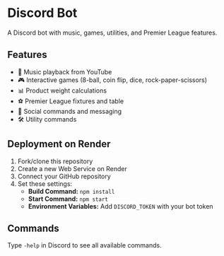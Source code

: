 # Discord Bot

A Discord bot with music, games, utilities, and Premier League features.

## Features
- 🎵 Music playback from YouTube
- 🎮 Interactive games (8-ball, coin flip, dice, rock-paper-scissors)
- 📊 Product weight calculations
- ⚽ Premier League fixtures and table
- 💬 Social commands and messaging
- 🛠️ Utility commands

## Deployment on Render

1. Fork/clone this repository
2. Create a new Web Service on Render
3. Connect your GitHub repository
4. Set these settings:
   - **Build Command:** `npm install`
   - **Start Command:** `npm start`
   - **Environment Variables:** Add `DISCORD_TOKEN` with your bot token

## Commands
Type `-help` in Discord to see all available commands.